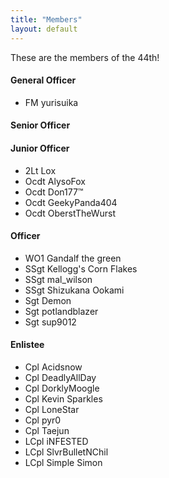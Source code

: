 ```yaml
---
title: "Members"
layout: default
---
```


These are the members of the 44th!

#### General Officer
- FM yurisuika

#### Senior Officer

#### Junior Officer
- 2Lt Lox
- Ocdt AlysoFox
- Ocdt Don177™
- Ocdt GeekyPanda404
- Ocdt OberstTheWurst

#### Officer
- WO1 Gandalf the green
- SSgt Kellogg's Corn Flakes
- SSgt mal_wilson
- SSgt Shizukana Ookami
- Sgt Demon
- Sgt potlandblazer
- Sgt sup9012

#### Enlistee
- Cpl Acidsnow
- Cpl DeadlyAllDay
- Cpl DorklyMoogle
- Cpl Kevin Sparkles
- Cpl LoneStar
- Cpl pyr0
- Cpl Taejun
- LCpl iNFESTED
- LCpl SlvrBulletNChil
- LCpl Simple Simon